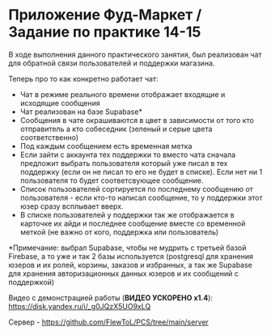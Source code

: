 # Приложение Фуд-Маркет / Задание по практике 14-15

В ходе выполнения данного практического занятия, был реализован чат для обратной связи пользователей и поддержки магазина.

Теперь про то как конкретно работает чат:
- Чат в режиме реального времени отображает входящие и исходящие сообщения
- Чат реализован на базе Supabase*
- Сообщения в чате окрашиваются в цвет в зависимости от того кто отправитель а кто собеседник (зеленый и серые цвета соответственно)
- Под каждым сообщением есть временная метка
- Если зайти с аккаунта тех поддержки то вместо чата сначала предложит выбрать пользователя который уже писал в тех поддержку (если он не писал то его не будет в списке). Если нет ни 1 пользователя то будет соответсвующее сообщение.
- Список пользователей сортируется по последнему сообщению от пользователя - если кто-то написал сообщение, то у поддержки этот юзер сразу всплывает вверх.
- В списке пользователей у поддержки так же отображается в карточке их айди и последнее сообщение вместе со временной меткой (не важно от кого, поддержка или пользователь)


*Примечание: выбрал Supabase, чтобы не мудрить с третьей базой Firebase, а то уже и так 2 базы используется (postgresql для хранения юзеров и их ролей, корзины, заказов и избранных, а так же Supabase для хранения авторизационных данных юзеров и их сообщений с поддержкой)

Видео с демонстрацией работы (**ВИДЕО УСКОРЕНО х1.4**):
https://disk.yandex.ru/i/_g0JQzX5UO9xLQ

Сервер - https://github.com/FlewToL/PCS/tree/main/server

